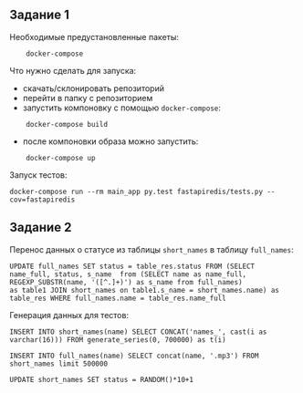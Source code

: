## Задание 1

Необходимые предустановленные пакеты:

```
    docker-compose
```

Что нужно сделать для запуска:

* скачать/склонировать репозиторий
* перейти в папку с репозиторием
* запустить компоновку с помощью `docker-compose`: 

```
    docker-compose build
```
* после компоновки образа можно запустить:

```
    docker-compose up
```

Запуск тестов:

```
docker-compose run --rm main_app py.test fastapiredis/tests.py --cov=fastapiredis
```



## Задание 2

Перенос данных о статусе из таблицы `short_names` в таблицу `full_names`:


```
UPDATE full_names SET status = table_res.status FROM (SELECT name_full, status, s_name  from (SELECT name as name_full, REGEXP_SUBSTR(name, '([^.]+)') as s_name from full_names) 
as table1 JOIN short_names on table1.s_name = short_names.name) as table_res WHERE full_names.name = table_res.name_full
```

Генерация данных для тестов:

```
INSERT INTO short_names(name) SELECT CONCAT('names_', cast(i as varchar(16))) FROM generate_series(0, 700000) as t(i)

INSERT INTO full_names(name) SELECT concat(name, '.mp3') FROM short_names limit 500000

UPDATE short_names SET status = RANDOM()*10+1

```